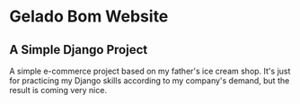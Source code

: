 # Gelado Bom Website 

## A Simple Django Project
A simple e-commerce project based on my father's ice cream shop.
It's just for practicing my Django skills according to my company's demand, but the result is coming very nice. 
